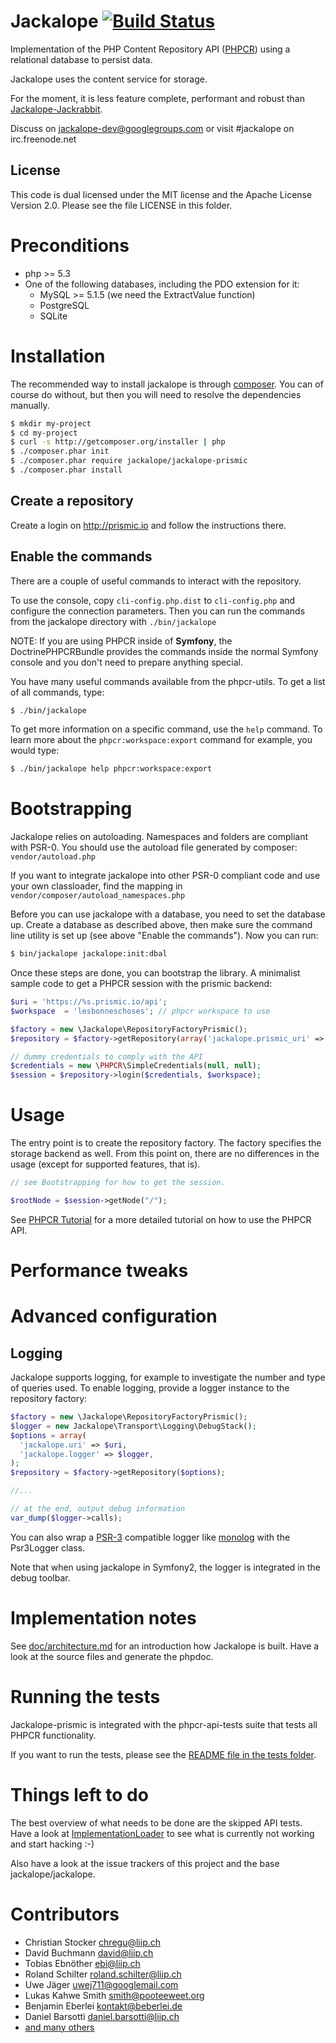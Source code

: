 # Jackalope [![Build Status](https://secure.travis-ci.org/jackalope/jackalope-contentful.png?branch=master)](http://travis-ci.org/jackalope/jackalope-contentful)

Implementation of the PHP Content Repository API ([PHPCR](http://phpcr.github.io))
using a relational database to persist data.

Jackalope uses the content service for storage.

For the moment, it is less feature complete, performant and robust than
[Jackalope-Jackrabbit](http://github.com/jackalope/jackalope-jackrabbit).

Discuss on jackalope-dev@googlegroups.com or visit #jackalope on irc.freenode.net

## License

This code is dual licensed under the MIT license and the Apache License Version
2.0. Please see the file LICENSE in this folder.


# Preconditions

* php >= 5.3
* One of the following databases, including the PDO extension for it:
    * MySQL >= 5.1.5 (we need the ExtractValue function)
    * PostgreSQL
    * SQLite


# Installation

The recommended way to install jackalope is through [composer](http://getcomposer.org/).
You can of course do without, but then you will need to resolve the dependencies
manually.

```sh
$ mkdir my-project
$ cd my-project
$ curl -s http://getcomposer.org/installer | php
$ ./composer.phar init
$ ./composer.phar require jackalope/jackalope-prismic
$ ./composer.phar install
```

## Create a repository

Create a login on http://prismic.io and follow the instructions there.

## Enable the commands

There are a couple of useful commands to interact with the repository.

To use the console, copy ``cli-config.php.dist`` to ``cli-config.php`` and configure
the connection parameters.
Then you can run the commands from the jackalope directory with ``./bin/jackalope``

NOTE: If you are using PHPCR inside of **Symfony**, the DoctrinePHPCRBundle
provides the commands inside the normal Symfony console and you don't need to
prepare anything special.

You have many useful commands available from the phpcr-utils. To get a list of
all commands, type:

```sh
$ ./bin/jackalope
```

To get more information on a specific command, use the `help` command. To learn
more about the `phpcr:workspace:export` command for example, you would type:

```sh
$ ./bin/jackalope help phpcr:workspace:export
```

# Bootstrapping

Jackalope relies on autoloading. Namespaces and folders are compliant with
PSR-0. You should use the autoload file generated by composer:
``vendor/autoload.php``

If you want to integrate jackalope into other PSR-0 compliant code and use your
own classloader, find the mapping in ``vendor/composer/autoload_namespaces.php``

Before you can use jackalope with a database, you need to set the database up.
Create a database as described above, then make sure the command line utility
is set up (see above "Enable the commands"). Now you can run:

```sh
$ bin/jackalope jackalope:init:dbal
```

Once these steps are done, you can bootstrap the library. A minimalist
sample code to get a PHPCR session with the prismic backend:

```php
$uri = 'https://%s.prismic.io/api';
$workspace  = 'lesbonneschoses'; // phpcr workspace to use

$factory = new \Jackalope\RepositoryFactoryPrismic();
$repository = $factory->getRepository(array('jackalope.prismic_uri' => $uri));

// dummy credentials to comply with the API
$credentials = new \PHPCR\SimpleCredentials(null, null);
$session = $repository->login($credentials, $workspace);
```

# Usage

The entry point is to create the repository factory. The factory specifies the
storage backend as well. From this point on, there are no differences in the
usage (except for supported features, that is).

```php
// see Bootstrapping for how to get the session.

$rootNode = $session->getNode("/");
```

See [PHPCR Tutorial](https://github.com/phpcr/phpcr-docs/blob/master/tutorial/Tutorial.md)
for a more detailed tutorial on how to use the PHPCR API.


# Performance tweaks

# Advanced configuration

## Logging

Jackalope supports logging, for example to investigate the number and type of
queries used. To enable logging, provide a logger instance to the repository
factory:

```php
$factory = new \Jackalope\RepositoryFactoryPrismic();
$logger = new Jackalope\Transport\Logging\DebugStack();
$options = array(
  'jackalope.uri' => $uri,
  'jackalope.logger' => $logger,
);
$repository = $factory->getRepository($options);

//...

// at the end, output debug information
var_dump($logger->calls);
```

You can also wrap a [PSR-3](https://github.com/php-fig/fig-standards/blob/master/accepted/PSR-3-logger-interface.md)
compatible logger like [monolog](https://github.com/Seldaek/monolog) with the
Psr3Logger class.

Note that when using jackalope in Symfony2, the logger is integrated in the
debug toolbar.

# Implementation notes

See [doc/architecture.md](https://github.com/jackalope/jackalope/blob/master/doc/architecture.md)
for an introduction how Jackalope is built. Have a look at the source files and
generate the phpdoc.

# Running the tests

Jackalope-prismic is integrated with the phpcr-api-tests suite that tests
all PHPCR functionality.

If you want to run the tests, please see the [README file in the tests folder](https://github.com/jackalope/jackalope-prismic/blob/master/tests/README.md).


# Things left to do

The best overview of what needs to be done are the skipped API tests.
Have a look at [ImplementationLoader](https://github.com/jackalope/jackalope-prismic/blob/master/tests/ImplementationLoader.php)
to see what is currently not working and start hacking :-)

Also have a look at the issue trackers of this project and the base jackalope/jackalope.


# Contributors

* Christian Stocker <chregu@liip.ch>
* David Buchmann <david@liip.ch>
* Tobias Ebnöther <ebi@liip.ch>
* Roland Schilter <roland.schilter@liip.ch>
* Uwe Jäger <uwej711@googlemail.com>
* Lukas Kahwe Smith <smith@pooteeweet.org>
* Benjamin Eberlei <kontakt@beberlei.de>
* Daniel Barsotti <daniel.barsotti@liip.ch>
* [and many others](https://github.com/jackalope/jackalope-prismic/contributors)
